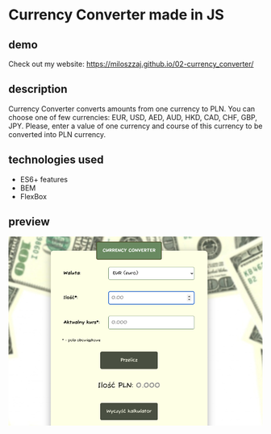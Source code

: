 # Currency Converter made in JS

## demo

Check out my website: https://miloszzaj.github.io/02-currency_converter/

## description

Currency Converter converts amounts from one currency to PLN. You can choose one of few currencies: EUR, USD, AED, AUD, HKD, CAD, CHF, GBP, JPY.
Please, enter a value of one currency and course of this currency to be converted into PLN currency.

## technologies used

- ES6+ features
- BEM
- FlexBox

## preview

![preview](https://github.com/miloszzaj/02-currency_converter/blob/main/images/preview.png?raw=true)
